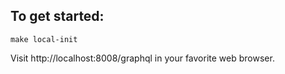 ## To get started:

```
make local-init
```

Visit http://localhost:8008/graphql in your favorite web browser.
